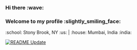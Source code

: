<h3> Hi there :wave: </h3>
<h3> Welcome to my profile :slightly_smiling_face:</h3>
<p> :school: Stony Brook, NY :us: | :house: Mumbai, India :india:</p>

[![README Update](https://github.com/jimit105/jimit105/workflows/README%20Update/badge.svg?branch=master)](https://github.com/jimit105/jimit105/actions)&nbsp;
